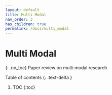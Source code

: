 ```yaml
---
layout: default
title: Multi Modal
nav_order: 3
has_children: true
permalink: /docs/multi_modal
---
```


# Multi Modal
{: .no_toc}
Paper review on multi modal research

Table of contents
{: .text-delta }
1. TOC
{:toc}
